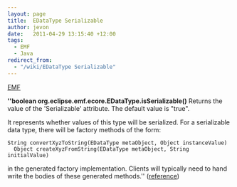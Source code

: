 ```yaml
---
layout: page
title:  EDataType Serializable
author: jevon
date:   2011-04-29 13:15:40 +12:00
tags:
  - EMF
  - Java
redirect_from:
  - "/wiki/EDataType Serializable"
---
```


[EMF](EMF.md)

**''boolean org.eclipse.emf.ecore.EDataType.isSerializable()**
Returns the value of the 'Serializable' attribute. The default value is "true". 

It represents whether values of this type will be serialized. For a serializable data type, there will be factory methods of the form: 

```
String convertXyzToString(EDataType metaObject, Object instanceValue)
  Object createXyzFromString(EDataType metaObject, String initialValue)
```

in the generated factory implementation. Clients will typically need to hand write the bodies of these generated methods.''
(<a href="http://download.eclipse.org/modeling/emf/emf/javadoc/2.5.0/org/eclipse/emf/ecore/EDataType.html#isSerializable%28%29">reference</a>)
